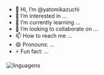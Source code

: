 - 👋 Hi, I’m @yatomikazuchi
- 👀 I’m interested in ...
- 🌱 I’m currently learning ...
- 💞️ I’m looking to collaborate on ...
- 📫 How to reach me ...
- 😄 Pronouns: ...
- ⚡ Fun fact: ...


![linguagens](https://github-readme-stats.vercel.app/api/top-langs/?username=yatomikazuchi&layout=compact&theme=date_night)
<!---
yatomikazuchi/yatomikazuchi is a ✨ special ✨ repository because its `README.md` (this file) appears on your GitHub profile.
You can click the Preview link to take a look at your changes.
--->

